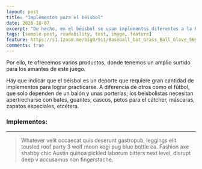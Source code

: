 ```yaml
---
layout: post
title: "Implementos para el béisbol"
date: 2020-10-07
excerpt: "De hecho, en el béisbol se usan implementos diferentes a la hora de actuar a la defensiva o a la ofensiva. Se trata de una gran cantidad de piezas que todo jugador debe poseer si desea disfrutar este juego y ser competitivo."
tags: [sample post, readability, test, image, feature]
feature: https://s1.1zoom.me/big0/511/Baseball_bat_Grass_Ball_Glove_569557_1280x853.jpg
comments: true
---
```


Por ello, te ofrecemos varios productos, donde tenemos un amplio surtido para los amantes de este juego.

Hay que indicar que el béisbol es un deporte que requiere gran cantidad de implementos para lograr practicarse. A diferencia de otros como el fútbol, que solo dependen de un balón y unas porterías; los beisbolistas necesitan apertrecharse con bates, guantes, cascos, petos para el cátcher, máscaras, zapatos especiales, etcétera.

### Implementos:

* **

> Whatever velit occaecat quis deserunt gastropub, leggings elit tousled roof party 3 wolf moon kogi pug blue bottle ea. Fashion axe shabby chic Austin quinoa pickled laborum bitters next level, disrupt deep v accusamus non fingerstache.
